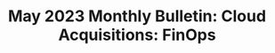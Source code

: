 ---
highlight: "false" 
title: "May 2023 Monthly Bulletin: Cloud Acquisitions: FinOps"
description: "Last fall GSA’s Office of Government wide Policy through the Federal Technology Investment Management (FTIM) Community of Practice (CoP) and the Cloud and Infrastructure (C&I) Community of Practice established a FinOps Pilot project to better understand cloud cost management and optimization in alignment with the best practices of the FinOps Foundation (a non-profit organization creating standards around cloud financial management). Continuing reading...(government-only) "
url-link: "https://community.max.gov/download/attachments/2384565414/%20May%202023%20ITB%20Bulletin.pdf?api=v2"
type: "PDF"
gov-only: "true"
is-external: "false"
publication-date: "May 01, 2023"
reading-time: "10"
resource-type: "Report"
filter: "itvmo-general"
audience: "program-operations"
branded-offerings: "it-buyers-training-support "
---